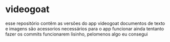 # videogoat
esse repositório contêm as versões do app videogoat
documentos de texto e imagens são acessorios necessários para o app funcionar
ainda tentanto fazer os commits funcionarem lisinho, pelomenos algo eu consegui
